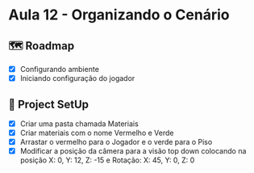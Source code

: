 # Aula 12 - Organizando o Cenário

## 🗺️ Roadmap
- [x] Configurando ambiente
- [x] Iniciando configuração do jogador

## 🔧 Project SetUp

- [x] Criar uma pasta chamada Materiais
- [x] Criar materiais com o nome Vermelho e Verde
- [x] Arrastar o vermelho para o Jogador e o verde para o Piso
- [x] Modificar a posição da câmera para a visão top down colocando na posição X: 0, Y: 12, Z: -15 e Rotação: X: 45, Y: 0, Z: 0
